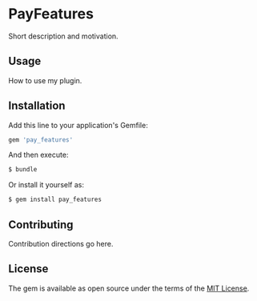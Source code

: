 # PayFeatures
Short description and motivation.

## Usage
How to use my plugin.

## Installation
Add this line to your application's Gemfile:

```ruby
gem 'pay_features'
```

And then execute:
```bash
$ bundle
```

Or install it yourself as:
```bash
$ gem install pay_features
```

## Contributing
Contribution directions go here.

## License
The gem is available as open source under the terms of the [MIT License](https://opensource.org/licenses/MIT).
